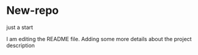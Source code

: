 # New-repo
just a start

I am editing the README file. Adding some more details about the project description

